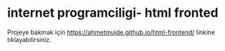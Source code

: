 # internet programciligi- html fronted

Projeye bakmak için https://ahmetmujde.github.io/html-frontend/ linkine tıklayabilirsiniz.
